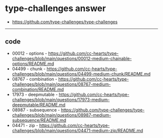 # type-challenges answer

- <https://github.com/type-challenges/type-challenges>

-------

## code

- 00012 - options - <https://github.com/cc-hearts/type-challenges/blob/main/questions/00012-medium-chainable-options/README.md>
- 04499 - chunk - <https://github.com/cc-hearts/type-challenges/blob/main/questions/04499-medium-chunk/README.md>
- 08767 - combination - <https://github.com/cc-hearts/type-challenges/blob/main/questions/08767-medium-combination/README.md>
- 17973 - deepmutable - <https://github.com/cc-hearts/type-challenges/blob/main/questions/17973-medium-deepmutable/README.md>
- 08987 - subsequence - <https://github.com/type-challenges/type-challenges/blob/main/questions/08987-medium-subsequence/README.md>
- 04471 - zip - <https://github.com/cc-hearts/type-challenges/blob/main/questions/04471-medium-zip/README.md>
